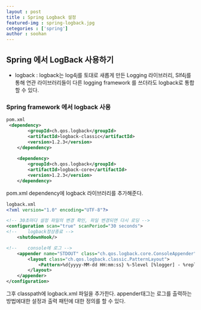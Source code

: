 ```yaml
---
layout : post
title : Spring Logback 설정
featured-img : spring-logback.jpg
cetegories : ['spring']
author : soohan
---
```


## Spring 에서 LogBack 사용하기

* logback : logback는 log4j를 토대로 새롭게 만든 Logging 라이브러리, Slf4j를 통해 연관 라이브러리들이 다른 logging framework 를 쓰더라도 logback로 통합 할 수 있다.


### Spring framework 에서 logback 사용

```pom.xml
pom.xml   
 <dependency>
    	<groupId>ch.qos.logback</groupId>
    	<artifactId>logback-classic</artifactId>
    	<version>1.2.3</version>
    </dependency>
  
    <dependency>
    	<groupId>ch.qos.logback</groupId>
    	<artifactId>logback-core</artifactId>
    	<version>1.2.3</version>
    </dependency> 
```

pom.xml dependency에 logback 라이브러리를 추가해준다.


```logback.xml
logback.xml
<?xml version="1.0" encoding="UTF-8"?>

<!-- 30초마다 설정 파일의 변경 확인, 파일 변경되면 다시 로딩 -->
<configuration scan="true" scanPeriod="30 seconds">
<!-- 	logback정상종료 -->
	<shutdownHook/>

<!-- 	console에 로그 -->
	<appender name="STDOUT" class="ch.qos.logback.core.ConsoleAppender">
		<layout class="ch.qos.logback.classic.PatternLayout">
			<Pattern>%d{yyyy-MM-dd HH:mm:ss} %-5level [%logger] - %replace(%msg){'[\r\n]+', ''} %n</Pattern>
		</layout>
	</appender>
</configuration>
```

그후 classpath에 logback.xml 파일을 추가한다. appender태그는 로그를 출력하는 방법에대한 설정과 출력 패턴에 대한 정의를 할 수 있다.
